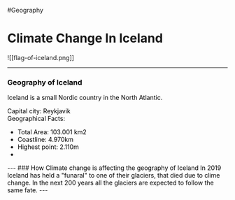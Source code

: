 #Geography

# Climate Change In Iceland
![[flag-of-iceland.png]]
<!-- slide bg="[[iceland-aurora.jpg]]" -->
---
<!-- slide bg="[[iceland-map.gif]]" -->

### <font style="color:black"> Geography of Iceland </font>

<font style="color:black">
Iceland is a small Nordic country in the North Atlantic. <br>


Capital city: Reykjavik <br>
Geographical Facts:
 - Total Area: 103.001 km2 
 - Coastline: 4.970km
 - Highest point: 2.110m 
 - 
</font>
---
<!-- slide bg="[[iceland-dead-glacier.jpg]]" -->
### <font style="color:black">How Climate change is affecting the geography of Iceland</font>
 <font style="color:black">
In 2019 Iceland has held a "funaral" to one of their glaciers, that died due to clime change.
In the next 200 years all the glaciers are expected to follow the same fate. 
</font>
---


